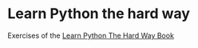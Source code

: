 Learn Python the hard way
=========================

Exercises of the [Learn Python The Hard Way Book](http://learnpythonthehardway.org/book/)